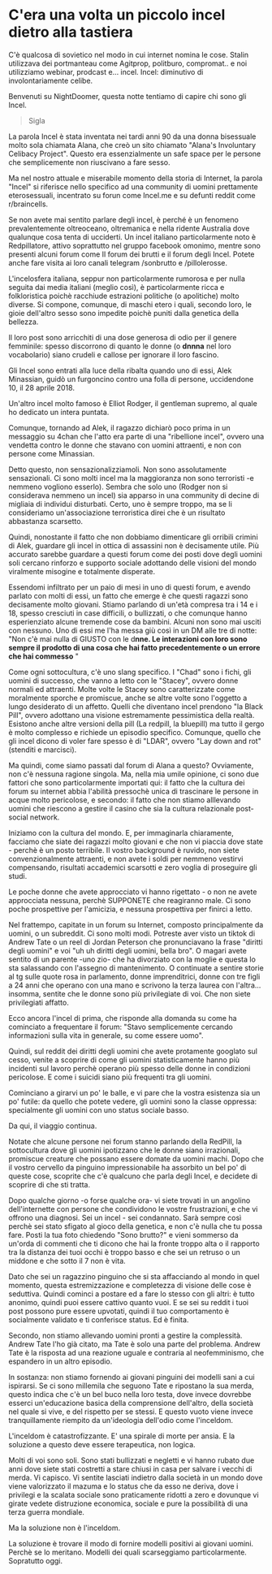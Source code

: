 # C'era una volta un piccolo incel dietro alla tastiera

C'è qualcosa di sovietico nel modo in cui internet nomina le cose. Stalin utilizzava dei portmanteau come Agitprop, politburo, compromat.. e noi utilizziamo webinar, prodcast e... incel. Incel: diminutivo di involontariamente celibe. 

Benvenuti su NightDoomer, questa notte tentiamo di capire chi sono gli Incel.

> Sigla

La parola Incel è stata inventata nei tardi anni 90 da una donna bisessuale molto sola chiamata Alana, che creò un sito chiamato "Alana's Involuntary Celibacy Project". Questo era essenzialmente un safe space per le persone che semplicemente non riuscivano a fare sesso.

Ma nel nostro attuale e miserabile momento della storia di Internet, la parola "Incel" si riferisce nello specifico ad una community di uomini prettamente eterosessuali, incentrato su forun come Incel.me e su defunti reddit come r/braincells.

Se non avete mai sentito parlare degli incel, è perché è un fenomeno prevalentemente oltreoceano, oltremanica e nella ridente Australia dove qualunque cosa tenta di ucciderti. Un incel italiano particolarmente noto è Redpillatore, attivo soprattutto nel gruppo facebook omonimo, mentre sono presenti alcuni forum come Il forum dei brutti e il forum degli Incel. Potete anche fare visita ai loro canali telegram /sonbrutto e /pillolerosse. 

L'incelosfera italiana, seppur non particolarmente rumorosa e per nulla seguita dai media italiani (meglio così), è particolarmente ricca e folkloristica poichè racchiude estrazioni politiche (o apolitiche) molto diverse. Si compone, comunque, di maschi etero i quali, secondo loro, le gioie dell'altro sesso sono impedite poichè puniti dalla genetica della bellezza.

Il loro post sono arricchiti di una dose generosa di odio per il genere femminile: spesso discorrono di quanto le donne (o **dnnna** nel loro vocabolario) siano crudeli e callose per ignorare il loro fascino. 

Gli Incel sono entrati alla luce della ribalta quando uno di essi, Alek Minassian, guidò un furgoncino contro una folla di persone, uccidendone 10, il 28 aprile 2018. 

Un'altro incel molto famoso è Elliot Rodger, il gentleman supremo, al quale ho dedicato un intera puntata.

Comunque, tornando ad Alek, il ragazzo dichiarò poco prima in un messaggio su 4chan che l'atto era parte di una "ribellione incel", ovvero una vendetta contro le donne che stavano con uomini attraenti, e non con persone come Minassian. 

Detto questo, non sensazionalizziamoli. Non sono assolutamente sensazionali. Ci sono molti incel ma la maggioranza non sono terroristi -e nemmeno vogliono esserlo). Sembra che solo uno (Rodger non si considerava nemmeno un incel) sia apparso in una community di decine di migliaia di individui disturbati. Certo, uno è sempre troppo, ma se li consideriamo un'associazione terroristica direi che è un risultato abbastanza scarsetto.

Quindi, nonostante il fatto che non dobbiamo dimenticare gli orribili crimini di Alek, guardare gli incel in ottica di assassini non è decisamente utile.
Più accurato sarebbe guardare a questi forum come dei posti dove degli uomini soli cercano rinforzo e supporto sociale adottando delle visioni del mondo viralmente misogine e totalmente disperate.

Essendomi infiltrato per un paio di mesi in uno di questi forum, e avendo parlato con molti di essi, un fatto che emerge è che questi ragazzi sono decisamente molto giovani. Stiamo parlando di un'età compresa tra i 14 e i 18, spesso cresciuti in case difficili, o bullizzati, o che comunque hanno esperienziato alcune tremende cose da bambini.
Alcuni non sono mai usciti con nessuno. Uno di essi me l'ha messa giù così in un DM alle tre di notte: "Non c'è mai nulla di GIUSTO con le d**nne. Le interazioni con loro sono sempre il prodotto di una cosa che hai fatto precedentemente o un errore che hai commesso** "

Come ogni sottocultura, c'è uno slang specifico. I "Chad" sono i fichi, gli uomini di successo, che vanno a letto con le "Stacey", ovvero donne normali ed attraenti. Molte volte le Stacey sono caratterizzate come moralmente sporche e promiscue, anche se altre volte sono l'oggetto a lungo desiderato di un affetto.
Quelli che diventano incel prendono "la Black Pill", ovvero adottano una visione estremamente pessimistica della realtà. Esistono anche altre versioni della pill (La redpill, la bluepill) ma tutto il gergo è molto complesso e richiede un episodio specifico. Comunque, quello che gli incel dicono di voler fare spesso è di "LDAR", ovvero "Lay down and rot" (stenditi e marcisci).

Ma quindi, come siamo passati dal forum di Alana a questo? Ovviamente, non c'è nessuna ragione singola. Ma, nella mia umile opinione, ci sono due fattori che sono particolarmente importati qui: il fatto che la cultura dei forum su internet abbia l'abilità pressochè unica di trascinare le persone in acque molto pericolose, e secondo: il fatto che non stiamo alllevando uomini che riescono a gestire il casino che sia la cultura relazionale post-social network.

Iniziamo con la cultura del mondo. E, per immaginarla chiaramente, facciamo che siate dei ragazzi molto giovani e che non vi piaccia dove state - perchè è un posto terribile. Il vostro background è ruvido, non siete convenzionalmente attraenti, e non avete i soldi per nemmeno vestirvi compensando, risultati accademici scarsotti e zero voglia di proseguire gli studi. 

Le poche donne che avete approcciato vi hanno rigettato - o non ne avete approcciata nessuna, perchè SUPPONETE che reagiranno male. Ci sono poche prospettive per l'amicizia, e nessuna prospettiva per finirci a letto.

Nel frattempo, capitate in un forum su Internet, composto principalmente da uomini, o un subreddit. Ci sono molti modi. Potreste aver visto un tiktok di Andrew Tate o un reel di Jordan Peterson che pronunciavano la frase "diritti degli uomini" e voi "uh uh diritti degli uomini, bella bro". O magari avete sentito di un parente -uno zio- che ha divorziato con la moglie e questa lo sta salassando con l'assegno di mantenimento. O continuate a sentire storie al tg sulle quote rosa in parlamento, donne imprenditrici, donne con tre figli a 24 anni che operano con una mano e scrivono la terza laurea con l'altra... insomma, sentite che le donne sono più privilegiate di voi. 
Che non siete privilegiati affatto. 

Ecco ancora l'incel di prima, che risponde alla domanda su come ha cominciato a frequentare il forum: "Stavo semplicemente cercando informazioni sulla vita in generale, su come essere uomo".

Quindi, sul reddit dei diritti degli uomini che avete protamente googlato sul cesso, venite a scoprire di come gli uomini statisticamente hanno più incidenti sul lavoro perchè operano più spesso delle donne in condizioni pericolose. E come i suicidi siano più frequenti tra gli uomini. 

Cominciano a girarvi un po' le balle, e vi pare che la vostra esistenza sia un po' futile: da quello che potete vedere, gli uomini sono la classe oppressa: specialmente gli uomini con uno status sociale basso.

Da qui, il viaggio continua. 

Notate che alcune persone nei forum stanno parlando della RedPill, la sottocultura dove gli uomini ipotizzano che le donne siano irrazionali, promiscue creature che possano essere domate da uomini machi. 
Dopo che il vostro cervello da pinguino impressionabile ha assorbito un bel po' di queste cose, scoprite che c'è qualcuno che parla degli Incel, e decidete di scoprire di che sti tratta.

Dopo qualche giorno -o forse qualche ora- vi siete trovati in un angolino dell'internette con persone che condividono le vostre frustrazioni, e che vi offrono una diagnosi. Sei un incel - sei condannato. Sarà sempre così perchè sei stato sfigato al gioco della genetica, e non c'è nulla che tu possa fare. Posti la tua foto chiedendo "Sono brutto?" e vieni sommerso da un'orda di commenti che ti dicono che hai la fronte troppo alta o il rapporto tra la distanza dei tuoi occhi è troppo basso e che sei un retruso o un middone e che sotto il 7 non è vita.

Dato che sei un ragazzino pinguino che si sta affacciando al mondo in quel momento, questa estremizzazione e completezza di visione delle cose è seduttiva. Quindi cominci a postare ed a fare lo stesso con gli altri: è tutto anonimo, quindi puoi essere cattivo quanto vuoi. E se sei su reddit i tuoi post possono pure essere upvotati, quindi il tuo comportamento è socialmente validato e ti conferisce status. Ed è finita.

Secondo, non stiamo allevando uomini pronti a gestire la complessità.
Andrew Tate l'ho già citato, ma Tate è solo una parte del problema. Andrew Tate è la risposta ad una reazione uguale e contraria al neofemminismo, che espandero in un altro episodio. 

In sostanza: non stiamo fornendo ai giovani pinguini dei modelli sani a cui ispirarsi. Se ci sono millemila che seguono Tate e ripostano la sua merda, questo indica che c'è un bel buco nella loro testa, dove invece dovrebbe esserci un'educazione basica della comprensione dell'altro, della società nel quale si vive, e del rispetto per se stessi. E questo vuoto viene invece tranquillamente riempito da un'ideologia dell'odio come l'inceldom.

L'inceldom è catastrofizzante. E' una spirale di morte per ansia. E la soluzione a questo deve essere terapeutica, non logica.

Molti di voi sono soli. Sono stati bullizzati e negletti e vi hanno rubato due anni dove siete stati costretti a stare chiusi in casa per salvare i vecchi di merda. Vi capisco. Vi sentite lasciati indietro dalla società in un mondo dove viene valorizzato il mazuma e lo status che da esso ne deriva, dove i privilegi e la scalata sociale sono praticamente ridotti a zero e dovunque vi girate vedete distruzione economica, sociale e pure la possibilità di una terza guerra mondiale. 

Ma la soluzione non è l'inceldom.

La soluzione è trovare il modo di fornire modelli positivi ai giovani uomini. Perchè se lo meritano.
Modelli dei quali scarseggiamo particolarmente. Sopratutto oggi.




